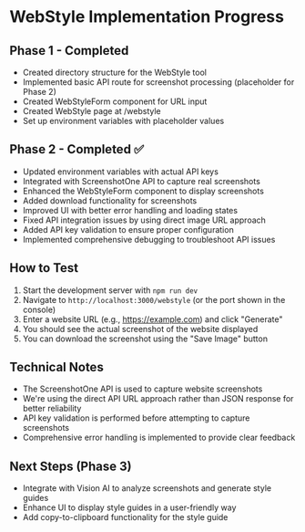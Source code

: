 # WebStyle Implementation Progress

## Phase 1 - Completed
- Created directory structure for the WebStyle tool
- Implemented basic API route for screenshot processing (placeholder for Phase 2)
- Created WebStyleForm component for URL input
- Created WebStyle page at /webstyle
- Set up environment variables with placeholder values

## Phase 2 - Completed ✅
- Updated environment variables with actual API keys
- Integrated with ScreenshotOne API to capture real screenshots
- Enhanced the WebStyleForm component to display screenshots
- Added download functionality for screenshots
- Improved UI with better error handling and loading states
- Fixed API integration issues by using direct image URL approach
- Added API key validation to ensure proper configuration
- Implemented comprehensive debugging to troubleshoot API issues

## How to Test
1. Start the development server with `npm run dev`
2. Navigate to `http://localhost:3000/webstyle` (or the port shown in the console)
3. Enter a website URL (e.g., https://example.com) and click "Generate"
4. You should see the actual screenshot of the website displayed
5. You can download the screenshot using the "Save Image" button

## Technical Notes
- The ScreenshotOne API is used to capture website screenshots
- We're using the direct API URL approach rather than JSON response for better reliability
- API key validation is performed before attempting to capture screenshots
- Comprehensive error handling is implemented to provide clear feedback

## Next Steps (Phase 3)
- Integrate with Vision AI to analyze screenshots and generate style guides
- Enhance UI to display style guides in a user-friendly way
- Add copy-to-clipboard functionality for the style guide 